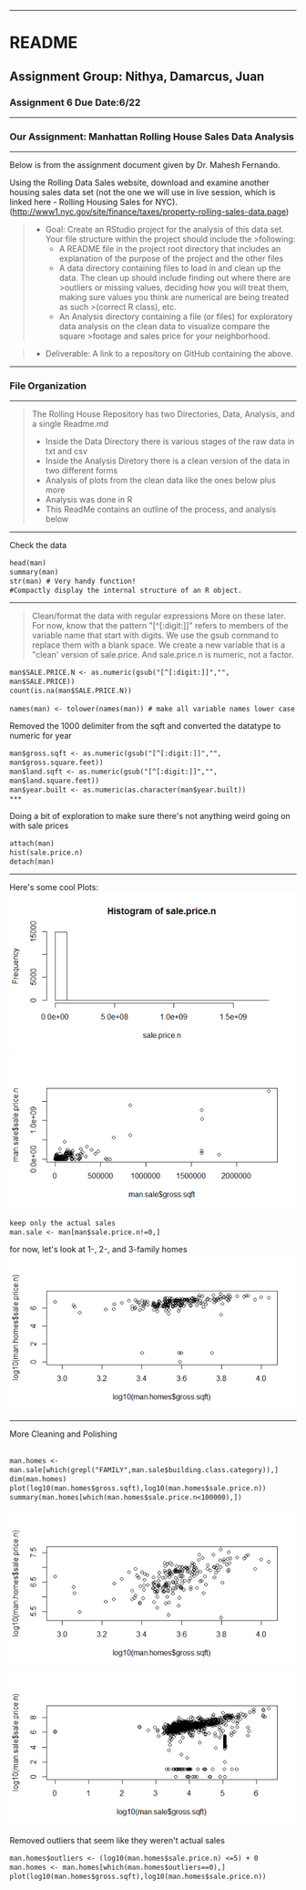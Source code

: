 ***
# README
## Assignment Group: Nithya, Damarcus, Juan
### Assignment 6 Due Date:6/22
--- 
### Our Assignment:  Manhattan Rolling House Sales Data Analysis
---

Below is from the assignment document given by Dr. Mahesh Fernando. 

Using the Rolling Data Sales website, download and examine another housing sales data set (not the one we will use in live session, which is linked here - Rolling Housing Sales for NYC).
(http://www1.nyc.gov/site/finance/taxes/property-rolling-sales-data.page)

> * Goal: Create an RStudio project for the analysis of this data set. Your file structure within the project should include the >following: 
>   * A README file in the project root directory that includes an explanation of the purpose of the project and the other files
>   * A data directory containing files to load in and clean up the data. The clean up should include finding out where there are >outliers or missing values, deciding how you will treat them, making sure values you think are numerical are being treated as such >(correct R class), etc.
>   * An Analysis directory containing a file (or files) for exploratory data analysis on the clean data to visualize compare the square >footage and sales price for your neighborhood.

> * Deliverable: A link to a repository on GitHub containing the above. 
***
### File Organization
---
> The Rolling House Repository has two Directories, Data, Analysis, and a single Readme.md
> * Inside the Data Directory there is various stages of the raw data in txt and csv
> * Inside the Analysis Diretory there is a clean version of the data in two different forms
> * Analysis of plots from the clean data like the ones below plus more
> * Analysis was done in R
> * This ReadMe contains an outline of the process, and analysis below
---

 Check the data
```{r echo = TRUE}
head(man)
summary(man)
str(man) # Very handy function!
#Compactly display the internal structure of an R object.
```
***
>Clean/format the data with regular expressions
>More on these later. For now, know that the
>pattern "[^[:digit:]]" refers to members of the variable name that
>start with digits. We use the gsub command to replace them with a blank space.
>We create a new variable that is a "clean' version of sale.price.
>And sale.price.n is numeric, not a factor.
```{r echo = FALSE}
man$SALE.PRICE.N <- as.numeric(gsub("[^[:digit:]]","", man$SALE.PRICE))
count(is.na(man$SALE.PRICE.N))

names(man) <- tolower(names(man)) # make all variable names lower case
```
Removed the 1000 delimiter from the sqft and converted the datatype to numeric for year
```{r echo = FALSE}
man$gross.sqft <- as.numeric(gsub("[^[:digit:]]","", man$gross.square.feet))
man$land.sqft <- as.numeric(gsub("[^[:digit:]]","", man$land.square.feet))
man$year.built <- as.numeric(as.character(man$year.built))
***
```
Doing a bit of exploration to make sure there's not anything
weird going on with sale prices

```{r echo = FALSE}
attach(man)
hist(sale.price.n) 
detach(man)
```
***
Here's some cool Plots:
![](https://github.com/WindDAnalytics/testrepo-1/blob/master/Analysis/man.sale.price.png) 
![](https://github.com/WindDAnalytics/testrepo-1/blob/master/Analysis/Orig_ActualSales_Scatterplot.png)

```{r echo = FALSE}
keep only the actual sales
man.sale <- man[man$sale.price.n!=0,]
```
for now, let's look at 1-, 2-, and 3-family homes
![](https://github.com/WindDAnalytics/testrepo-1/blob/master/Analysis/logT_HomesSq_Price_ScatterPlot.png)

***
More Cleaning and Polishing
```{r echo = FALSE}

man.homes <- man.sale[which(grepl("FAMILY",man.sale$building.class.category)),]
dim(man.homes)
plot(log10(man.homes$gross.sqft),log10(man.homes$sale.price.n))
summary(man.homes[which(man.homes$sale.price.n<100000),])
```
![](https://github.com/WindDAnalytics/testrepo-1/blob/master/Analysis/NoOutliers_logT_Homes_Sales_ScatterPlot.png)
![](https://github.com/WindDAnalytics/testrepo-1/blob/master/Analysis/logT_Sales_per_sqft_Scatterplot.png)


Removed outliers that seem like they weren't actual sales

```{r echo = FALSE}
man.homes$outliers <- (log10(man.homes$sale.price.n) <=5) + 0
man.homes <- man.homes[which(man.homes$outliers==0),]
plot(log10(man.homes$gross.sqft),log10(man.homes$sale.price.n))
```
